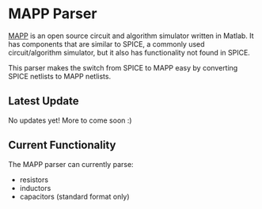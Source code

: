 # MAPP Parser

[MAPP](http://draco.eecs.berkeley.edu/dracotiki/tiki-index.php?page=MAPP) is an open source circuit and algorithm simulator written in Matlab. It has components that are similar to SPICE, a commonly used circuit/algorithm simulator, but it also has functionality not found in SPICE.

This parser makes the switch from SPICE to MAPP easy by converting SPICE netlists to MAPP netlists.

## Latest Update

No updates yet! More to come soon :)

## Current Functionality

The MAPP parser can currently parse:
- resistors
- inductors
- capacitors (standard format only)

